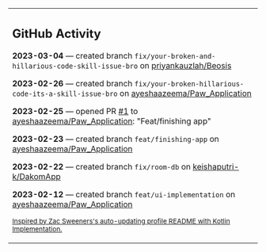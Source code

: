 <table><tr><td valign="top" width="100%">    

## GitHub Activity

**2023-03-04** — created branch `fix/your-broken-and-hillarious-code-skill-issue-bro` on [priyankauzlah/Beosis](https://github.com/priyankauzlah/Beosis)

**2023-02-26** — created branch `fix/your-broken-hillarious-code-its-a-skill-issue-bro` on [ayeshaazeema/Paw_Application](https://github.com/ayeshaazeema/Paw_Application)

**2023-02-25** — opened PR [#1](https://github.com/ayeshaazeema/Paw_Application/pull/1) to [ayeshaazeema/Paw_Application](https://github.com/ayeshaazeema/Paw_Application): "Feat/finishing app"

**2023-02-23** — created branch `feat/finishing-app` on [ayeshaazeema/Paw_Application](https://github.com/ayeshaazeema/Paw_Application)

**2023-02-22** — created branch `fix/room-db` on [keishaputri-k/DakomApp](https://github.com/keishaputri-k/DakomApp)

**2023-02-12** — created branch `feat/ui-implementation` on [ayeshaazeema/Paw_Application](https://github.com/ayeshaazeema/Paw_Application)
                
<sub><a href="https://github.com/ZacSweers/ZacSweers/">Inspired by Zac Sweeners's auto-updating profile README with Kotlin Implementation.</a></sub>
        